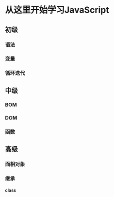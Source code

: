 # 从这里开始学习JavaScript
## 初级
### 语法
### 变量
### 循环迭代
## 中级
### BOM
### DOM
### 函数
## 高级
### 面相对象
### 继承
#### class